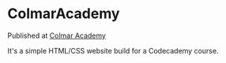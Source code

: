 # ColmarAcademy

Published at [Colmar Academy](https://s-camp.github.io/ColmarAcademy/)

It's a simple HTML/CSS website build for a Codecademy course.
